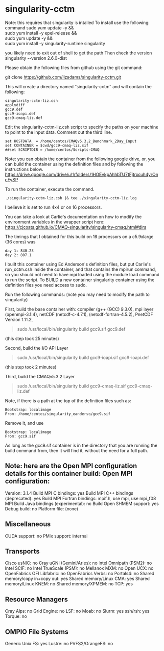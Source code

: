 # singularity-cctm

Note: this requires that singularity is intalled
To install use the following command
sudo yum update -y && \
    sudo yum install -y epel-release && \
    sudo yum update -y && \
    sudo yum install -y singularity-runtime singularity

you likely need to exit out of shell to get the path
Then check the version
singularity --version
    2.6.0-dist


Please obtain the following files from github using the git command:

git clone https://github.com/lizadams/singularity-cctm.git

This will create a directory named “singularity-cctm” and will contain the following:

```
singularity-cctm-liz.csh
applydiff
gcc9.def
gcc9-ioapi.def
gcc9-cmaq-liz.def
```

Edit the singularity-cctm-liz.csh script to specify the paths on your machine to point to the input data. Comment out the third line.

```
set HOSTDATA  = /home/centos/CMAQv5.3.2_Benchmark_2Day_Input
set CONTAINER = $cwd/gcc9-cmaq-liz.sif
##set SCRIPTDIR = /home/centos/Scripts-CMAQ
```

Note: you can obtain the container from the following google drive, or, you can build the container using the definition files and by following the instructions below.
https://drive.google.com/drive/u/1/folders/1HOEykpAhhbTU7tFjtrxcuh4yrOncFySP

To run the container, execute the command.

```
./singularity-cctm-liz.csh |& tee ./singularity-cctm-liz.log
```

I believe it is set to run 4x4 or on 16 processors.

You can take a look at Carlie's documentation on how to modify the environment variables in the wrapper script here:
https://cjcoats.github.io/CMAQ-singularity/singularity-cmaq.html#dirs


The timings that I obtained for this build on 16 processors on a c5.9xlarge (36 cores) was 
```
day 1: 840.23
day 2: 807.1
```


I built this container using Ed Anderson's definition files, but put Carlie's run_cctm.csh inside the container, and that contains the mpirun command, so you should not need to have mpi loaded using the module load command to run the script.
To BUILD a new container singularity container using the definition files you need access to sudo.

Run the following commands: (note you may need to modify the path to singularity)

First, build the base container with: compiler (g++ (GCC) 9.3.0), mpi layer (openmpi-3.1.4), netCDF (netcdf-c-4.7.1),
(netcdf-fortran-4.5.2), PnetCDF Version 1.11.2, 

> sudo /usr/local/bin/singularity build gcc9.sif gcc9.def

(this step took 25 minutes)

Second, build the I/O API Layer


> sudo /usr/local/bin/singularity build gcc9-ioapi.sif gcc9-ioapi.def

(this step took 2 minutes)

Third, build the CMAQv5.3.2 Layer

>  sudo /usr/local/bin/singularity build gcc9-cmaq-liz.sif gcc9-cmaq-liz.def

Note, if there is a path at the top of the definition files such as:

```
Bootstrap: localimage
From: /home/centos/singularity_eanderso/gcc9.sif
```

Remove it, and use
```
Bootstrap: localimage
From: gcc9.sif
```

As long as the gcc9.sif container is in the directory that you are running the build command from, then it will find it, without the need for a full path.


Note: here are the Open MPI configuration details for this container build:
Open MPI configuration:
-----------------------
Version: 3.1.4
Build MPI C bindings: yes
Build MPI C++ bindings (deprecated): yes
Build MPI Fortran bindings: mpif.h, use mpi, use mpi_f08
MPI Build Java bindings (experimental): no
Build Open SHMEM support: yes
Debug build: no
Platform file: (none)

Miscellaneous
-----------------------
CUDA support: no
PMIx support: internal
 
Transports
-----------------------
Cisco usNIC: no
Cray uGNI (Gemini/Aries): no
Intel Omnipath (PSM2): no
Intel SCIF: no
Intel TrueScale (PSM): no
Mellanox MXM: no
Open UCX: no
OpenFabrics OFI Libfabric: no
OpenFabrics Verbs: no
Portals4: no
Shared memory/copy in+copy out: yes
Shared memory/Linux CMA: yes
Shared memory/Linux KNEM: no
Shared memory/XPMEM: no
TCP: yes
 
Resource Managers
-----------------------
Cray Alps: no
Grid Engine: no
LSF: no
Moab: no
Slurm: yes
ssh/rsh: yes
Torque: no
 
OMPIO File Systems
-----------------------
Generic Unix FS: yes
Lustre: no
PVFS2/OrangeFS: no
